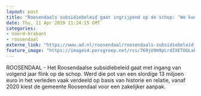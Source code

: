 ```yaml
---
layout: post
title: "Roosendaals subsidiebeleid gaat ingrijpend op de schop: ‘We kunnen geen garanties meer geven’"
date: Thu, 11 Apr 2019 11:24:15 GMT
categories: 
- noord-brabant 
- roosendaal 
externe_link: "https://www.ad.nl/roosendaal/roosendaals-subsidiebeleid-gaat-ingrijpend-op-de-schop-we-kunnen-geen-garanties-meer-geven~acfee96a/"
feature_image: "https://images4.persgroep.net/rcs/769jU9m9pLrdIXETOGLxhNxNGV0/diocontent/143809926/_fitwidth/400/?appId=21791a8992982cd8da851550a453bd7f&quality=0.7"
---
```


ROOSENDAAL - Het Roosendaalse subsidiebeleid gaat met ingang van volgend jaar flink op de schop. Werd die pot van een slordige 13 miljoen euro in het verleden vaak verdeeld op basis van historie en relatie, vanaf 2020 kiest de gemeente Roosendaal voor een zakelijker aanpak.
